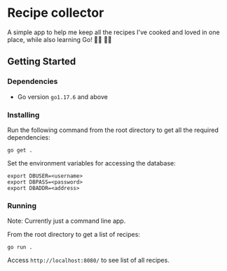 # Recipe collector

A simple app to help me keep all the recipes I've cooked and loved in one place, while also learning Go! :woman_cook: :woman_technologist:

## Getting Started

### Dependencies

* Go version `go1.17.6` and above

### Installing

Run the following command from the root directory to get all the required dependencies:
```
go get .
```
Set the environment variables for accessing the database:
```
export DBUSER=<username>
export DBPASS=<password>
export DBADDR=<address>
```

### Running

Note: Currently just a command line app.

From the root directory to get a list of recipes:
```
go run .
```
Access `http://localhost:8080/` to see list of all recipes.